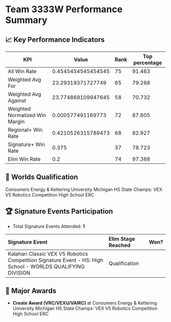 # Team 3333W Performance Summary

## 📈 Key Performance Indicators
| KPI | Value | Rank | Top percentage |
| --- | ----- | ---- | ----- |
| All Win Rate | 0.4545454545454545 | 75 | 91.463 |
| Weighted Avg For | 23.29319371727749 | 65 | 79.268 |
| Weighted Avg Against | 23.774869109947645 | 58 | 70.732 |
| Weighted Normalized Win Margin | 0.000577491169773 | 72 | 87.805 |
| Regional+ Win Rate | 0.4210526315789473 | 68 | 82.927 |
| Signature+ Win Rate | 0.375 | 37 | 78.723 |
| Elim Win Rate | 0.2 | 74 | 97.368 |


## 🎯 Worlds Qualification
Consumers Energy & Kettering University Michigan HS State Champs: VEX V5 Robotics Competition High School ERC

## 🏆 Signature Events Participation
- Total Signature Events Attended: **1**

| Signature Event | Elim Stage Reached | Won? |
|:----------------|:-------------------|:----|
| Kalahari Classic VEX V5 Robotics Competition Signature Event - HS: High School - WORLDS QUALIFYING DIVISION | Qualification |  |


## 🥇 Major Awards
- **Create Award (VRC/VEXU/VAIRC)** at Consumers Energy & Kettering University Michigan HS State Champs: VEX V5 Robotics Competition High School ERC

